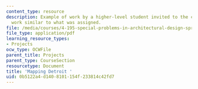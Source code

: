 ```yaml
---
content_type: resource
description: Example of work by a higher-level student invited to the class to show
  work similar to what was assigned.
file: /media/courses/4-195-special-problems-in-architectural-design-spring-2005/0b5122a4d1408101154f233814c42fd7_1law.pdf
file_type: application/pdf
learning_resource_types:
- Projects
ocw_type: OCWFile
parent_title: Projects
parent_type: CourseSection
resourcetype: Document
title: 'Mapping Detroit '
uid: 0b5122a4-d140-8101-154f-233814c42fd7
---
```

